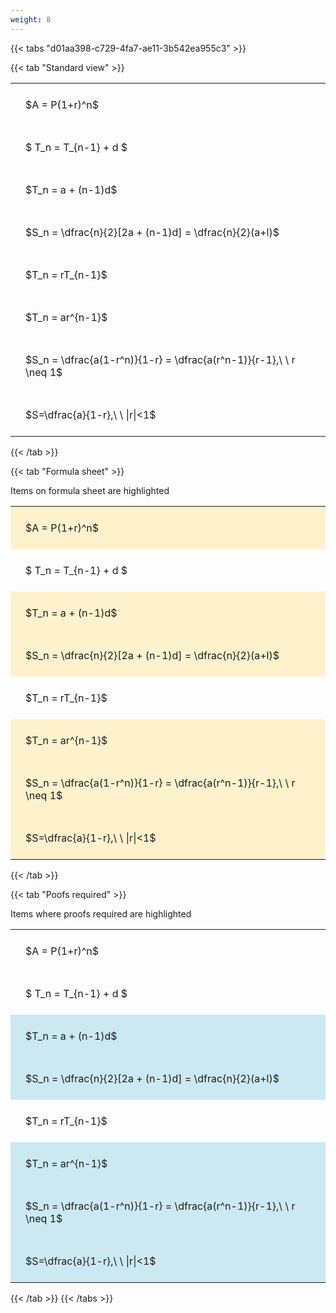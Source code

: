 ```yaml
---
weight: 8
---
```


{{< tabs "d01aa398-c729-4fa7-ae11-3b542ea955c3" >}}

{{< tab "Standard view" >}}

<style type="text/css">
#T_eee97 th.col_heading {
  text-align: left;
  font-size: 1em;
}
#T_eee97 td {
  text-align: left;
  font-size: 1em;
  padding: 1.5em;
}
</style>
<table id="T_eee97">
  <thead>
  </thead>
  <tbody>
    <tr>
      <td id="T_eee97_row0_col0" class="data row0 col0" >$A = P(1+r)^n$</td>
    </tr>
    <tr>
      <td id="T_eee97_row1_col0" class="data row1 col0" >$ T_n = T_{n-1} + d $</td>
    </tr>
    <tr>
      <td id="T_eee97_row2_col0" class="data row2 col0" >$T_n = a + (n-1)d$</td>
    </tr>
    <tr>
      <td id="T_eee97_row3_col0" class="data row3 col0" >$S_n = \dfrac{n}{2}[2a + (n-1)d] = \dfrac{n}{2}(a+l)$</td>
    </tr>
    <tr>
      <td id="T_eee97_row4_col0" class="data row4 col0" >$T_n = rT_{n-1}$</td>
    </tr>
    <tr>
      <td id="T_eee97_row5_col0" class="data row5 col0" >$T_n = ar^{n-1}$</td>
    </tr>
    <tr>
      <td id="T_eee97_row6_col0" class="data row6 col0" >$S_n = \dfrac{a(1-r^n)}{1-r} = \dfrac{a(r^n-1)}{r-1},\ \  r \neq 1$</td>
    </tr>
    <tr>
      <td id="T_eee97_row7_col0" class="data row7 col0" >$S=\dfrac{a}{1-r},\ \ |r|<1$</td>
    </tr>
  </tbody>
</table>
{{< /tab >}}

{{< tab "Formula sheet" >}}

Items on formula sheet are highlighted 
<br>
<style type="text/css">
#T_9b7d2 th.col_heading {
  text-align: left;
  font-size: 1em;
}
#T_9b7d2 td {
  text-align: left;
  font-size: 1em;
  padding: 1.5em;
}
#T_9b7d2_row0_col0, #T_9b7d2_row2_col0, #T_9b7d2_row3_col0, #T_9b7d2_row5_col0, #T_9b7d2_row6_col0, #T_9b7d2_row7_col0 {
  background-color: rgba(255,194,10, 0.2);
}
#T_9b7d2_row1_col0, #T_9b7d2_row4_col0 {
  background-color: rgba(0,0,0,0);
}
</style>
<table id="T_9b7d2">
  <thead>
  </thead>
  <tbody>
    <tr>
      <td id="T_9b7d2_row0_col0" class="data row0 col0" >$A = P(1+r)^n$</td>
    </tr>
    <tr>
      <td id="T_9b7d2_row1_col0" class="data row1 col0" >$ T_n = T_{n-1} + d $</td>
    </tr>
    <tr>
      <td id="T_9b7d2_row2_col0" class="data row2 col0" >$T_n = a + (n-1)d$</td>
    </tr>
    <tr>
      <td id="T_9b7d2_row3_col0" class="data row3 col0" >$S_n = \dfrac{n}{2}[2a + (n-1)d] = \dfrac{n}{2}(a+l)$</td>
    </tr>
    <tr>
      <td id="T_9b7d2_row4_col0" class="data row4 col0" >$T_n = rT_{n-1}$</td>
    </tr>
    <tr>
      <td id="T_9b7d2_row5_col0" class="data row5 col0" >$T_n = ar^{n-1}$</td>
    </tr>
    <tr>
      <td id="T_9b7d2_row6_col0" class="data row6 col0" >$S_n = \dfrac{a(1-r^n)}{1-r} = \dfrac{a(r^n-1)}{r-1},\ \  r \neq 1$</td>
    </tr>
    <tr>
      <td id="T_9b7d2_row7_col0" class="data row7 col0" >$S=\dfrac{a}{1-r},\ \ |r|<1$</td>
    </tr>
  </tbody>
</table>
{{< /tab >}}

{{< tab "Poofs required" >}}

Items where proofs required are highlighted 
<br>
<style type="text/css">
#T_674b4 th.col_heading {
  text-align: left;
  font-size: 1em;
}
#T_674b4 td {
  text-align: left;
  font-size: 1em;
  padding: 1.5em;
}
#T_674b4_row0_col0, #T_674b4_row1_col0, #T_674b4_row4_col0 {
  background-color: rgba(0,0,0,0);
}
#T_674b4_row2_col0, #T_674b4_row3_col0, #T_674b4_row5_col0, #T_674b4_row6_col0, #T_674b4_row7_col0 {
  background-color: rgba(0,150,200, 0.2);
}
</style>
<table id="T_674b4">
  <thead>
  </thead>
  <tbody>
    <tr>
      <td id="T_674b4_row0_col0" class="data row0 col0" >$A = P(1+r)^n$</td>
    </tr>
    <tr>
      <td id="T_674b4_row1_col0" class="data row1 col0" >$ T_n = T_{n-1} + d $</td>
    </tr>
    <tr>
      <td id="T_674b4_row2_col0" class="data row2 col0" >$T_n = a + (n-1)d$</td>
    </tr>
    <tr>
      <td id="T_674b4_row3_col0" class="data row3 col0" >$S_n = \dfrac{n}{2}[2a + (n-1)d] = \dfrac{n}{2}(a+l)$</td>
    </tr>
    <tr>
      <td id="T_674b4_row4_col0" class="data row4 col0" >$T_n = rT_{n-1}$</td>
    </tr>
    <tr>
      <td id="T_674b4_row5_col0" class="data row5 col0" >$T_n = ar^{n-1}$</td>
    </tr>
    <tr>
      <td id="T_674b4_row6_col0" class="data row6 col0" >$S_n = \dfrac{a(1-r^n)}{1-r} = \dfrac{a(r^n-1)}{r-1},\ \  r \neq 1$</td>
    </tr>
    <tr>
      <td id="T_674b4_row7_col0" class="data row7 col0" >$S=\dfrac{a}{1-r},\ \ |r|<1$</td>
    </tr>
  </tbody>
</table>
{{< /tab >}}
{{< /tabs >}}
